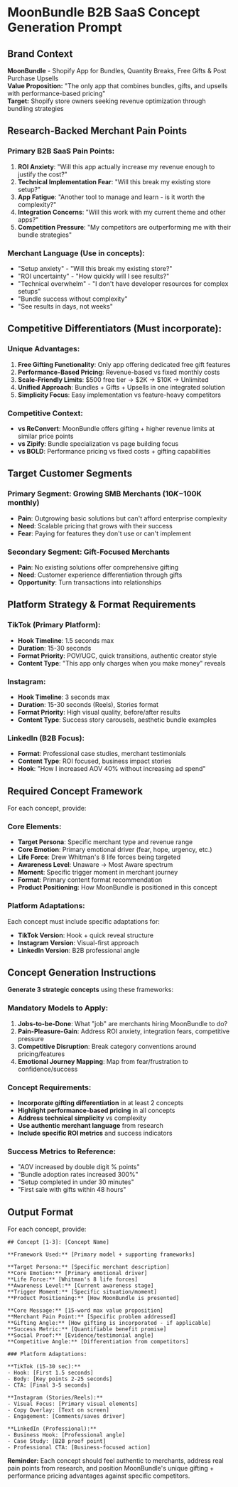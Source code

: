 # MoonBundle B2B SaaS Concept Generation Prompt

## Brand Context
**MoonBundle** - Shopify App for Bundles, Quantity Breaks, Free Gifts & Post Purchase Upsells  
**Value Proposition:** "The only app that combines bundles, gifts, and upsells with performance-based pricing"  
**Target:** Shopify store owners seeking revenue optimization through bundling strategies

## Research-Backed Merchant Pain Points

### Primary B2B SaaS Pain Points:
1. **ROI Anxiety**: "Will this app actually increase my revenue enough to justify the cost?"
2. **Technical Implementation Fear**: "Will this break my existing store setup?"
3. **App Fatigue**: "Another tool to manage and learn - is it worth the complexity?"
4. **Integration Concerns**: "Will this work with my current theme and other apps?"
5. **Competition Pressure**: "My competitors are outperforming me with their bundle strategies"

### Merchant Language (Use in concepts):
- "Setup anxiety" - "Will this break my existing store?"
- "ROI uncertainty" - "How quickly will I see results?"
- "Technical overwhelm" - "I don't have developer resources for complex setups"
- "Bundle success without complexity"
- "See results in days, not weeks"

## Competitive Differentiators (Must incorporate):

### Unique Advantages:
1. **Free Gifting Functionality**: Only app offering dedicated free gift features
2. **Performance-Based Pricing**: Revenue-based vs fixed monthly costs
3. **Scale-Friendly Limits**: $500 free tier → $2K → $10K → Unlimited
4. **Unified Approach**: Bundles + Gifts + Upsells in one integrated solution
5. **Simplicity Focus**: Easy implementation vs feature-heavy competitors

### Competitive Context:
- **vs ReConvert**: MoonBundle offers gifting + higher revenue limits at similar price points
- **vs Zipify**: Bundle specialization vs page building focus
- **vs BOLD**: Performance pricing vs fixed costs + gifting capabilities

## Target Customer Segments

### Primary Segment: Growing SMB Merchants ($10K-$100K monthly)
- **Pain**: Outgrowing basic solutions but can't afford enterprise complexity
- **Need**: Scalable pricing that grows with their success
- **Fear**: Paying for features they don't use or can't implement

### Secondary Segment: Gift-Focused Merchants
- **Pain**: No existing solutions offer comprehensive gifting
- **Need**: Customer experience differentiation through gifts
- **Opportunity**: Turn transactions into relationships

## Platform Strategy & Format Requirements

### TikTok (Primary Platform):
- **Hook Timeline**: 1.5 seconds max
- **Duration**: 15-30 seconds
- **Format Priority**: POV/UGC, quick transitions, authentic creator style
- **Content Type**: "This app only charges when you make money" reveals

### Instagram:
- **Hook Timeline**: 3 seconds max  
- **Duration**: 15-30 seconds (Reels), Stories format
- **Format Priority**: High visual quality, before/after results
- **Content Type**: Success story carousels, aesthetic bundle examples

### LinkedIn (B2B Focus):
- **Format**: Professional case studies, merchant testimonials
- **Content Type**: ROI focused, business impact stories
- **Hook**: "How I increased AOV 40% without increasing ad spend"

## Required Concept Framework

For each concept, provide:

### Core Elements:
- **Target Persona**: Specific merchant type and revenue range
- **Core Emotion**: Primary emotional driver (fear, hope, urgency, etc.)
- **Life Force**: Drew Whitman's 8 life forces being targeted
- **Awareness Level**: Unaware → Most Aware spectrum
- **Moment**: Specific trigger moment in merchant journey
- **Format**: Primary content format recommendation
- **Product Positioning**: How MoonBundle is positioned in this concept

### Platform Adaptations:
Each concept must include specific adaptations for:
- **TikTok Version**: Hook + quick reveal structure
- **Instagram Version**: Visual-first approach
- **LinkedIn Version**: B2B professional angle

## Concept Generation Instructions

**Generate 3 strategic concepts** using these frameworks:

### Mandatory Models to Apply:
1. **Jobs-to-be-Done**: What "job" are merchants hiring MoonBundle to do?
2. **Pain-Pleasure-Gain**: Address ROI anxiety, integration fears, competitive pressure
3. **Competitive Disruption**: Break category conventions around pricing/features
4. **Emotional Journey Mapping**: Map from fear/frustration to confidence/success

### Concept Requirements:
- **Incorporate gifting differentiation** in at least 2 concepts
- **Highlight performance-based pricing** in all concepts  
- **Address technical simplicity** vs complexity
- **Use authentic merchant language** from research
- **Include specific ROI metrics** and success indicators

### Success Metrics to Reference:
- "AOV increased by double digit % points"
- "Bundle adoption rates increased 300%"
- "Setup completed in under 30 minutes"
- "First sale with gifts within 48 hours"

## Output Format

For each concept, provide:

```
## Concept [1-3]: [Concept Name]

**Framework Used:** [Primary model + supporting frameworks]

**Target Persona:** [Specific merchant description]
**Core Emotion:** [Primary emotional driver]
**Life Force:** [Whitman's 8 life forces]
**Awareness Level:** [Current awareness stage]
**Trigger Moment:** [Specific situation/moment]
**Product Positioning:** [How MoonBundle is presented]

**Core Message:** [15-word max value proposition]
**Merchant Pain Point:** [Specific problem addressed]  
**Gifting Angle:** [How gifting is incorporated - if applicable]
**Success Metric:** [Quantifiable benefit promise]
**Social Proof:** [Evidence/testimonial angle]
**Competitive Angle:** [Differentiation from competitors]

### Platform Adaptations:

**TikTok (15-30 sec):**
- Hook: [First 1.5 seconds]
- Body: [Key points 2-25 seconds]
- CTA: [Final 3-5 seconds]

**Instagram (Stories/Reels):**
- Visual Focus: [Primary visual elements]
- Copy Overlay: [Text on screen]
- Engagement: [Comments/saves driver]

**LinkedIn (Professional):**
- Business Hook: [Professional angle]
- Case Study: [B2B proof point]
- Professional CTA: [Business-focused action]
```

**Reminder:** Each concept should feel authentic to merchants, address real pain points from research, and position MoonBundle's unique gifting + performance pricing advantages against specific competitors.